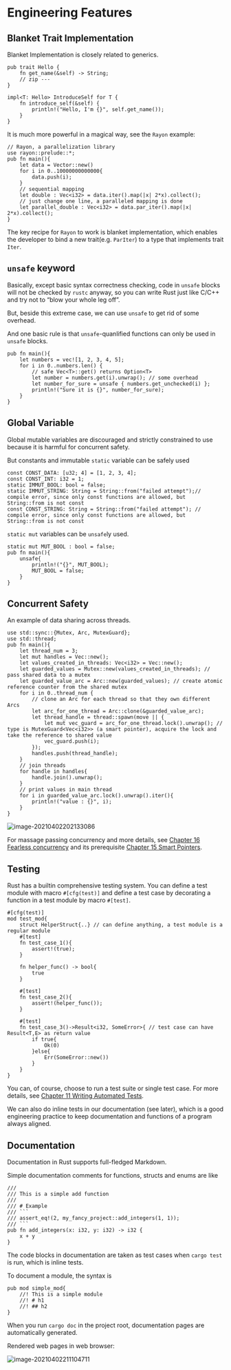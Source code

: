 # Engineering Features

## Blanket Trait Implementation

Blanket Implementation is closely related to generics.

```rust,editable
pub trait Hello {
    fn get_name(&self) -> String;
    // zip ---
}

impl<T: Hello> IntroduceSelf for T {
    fn introduce_self(&self) {
        println!("Hello, I'm {}", self.get_name());
    }
}
```

It is much more powerful in a magical way, see the `Rayon` example:

```rust,editable
// Rayon, a parallelization library
use rayon::prelude::*;
pub fn main(){
    let data = Vector::new()
    for i in 0..10000000000000{
        data.push(i);
    }
    // sequential mapping
    let double : Vec<i32> = data.iter().map(|x| 2*x).collect();
    // just change one line, a paralleled mapping is done
    let parallel_double : Vec<i32> = data.par_iter().map(|x| 2*x).collect();
}
```

The key recipe for `Rayon` to work is blanket implementation, which enables the developer to bind a new trait(e.g. `ParIter`) to a type that implements trait `Iter`.

## `unsafe` keyword

Basically, except basic syntax correctness checking, code in `unsafe` blocks will not be checked by `rustc` anyway, so you can write Rust just like C/C++ and try not to “blow your whole leg off”. 

But, beside this extreme case, we can use `unsafe` to get rid of some overhead.

And one basic rule is that `unsafe`-quanlified functions can only be used in `unsafe` blocks.

```rust,editable
pub fn main(){
    let numbers = vec![1, 2, 3, 4, 5];
    for i in 0..numbers.len() {
        // safe Vec<T>::get() returns Option<T>
        let number = numbers.get(i).unwrap(); // some overhead
        let number_for_sure = unsafe { numbers.get_unchecked(i) };
        println!("Sure it is {}", number_for_sure);
    }
}
```



## Global Variable

Global mutable variables are discouraged and strictly constrained to use because it is harmful for concurrent safety.

But constants and immutable `static` variable can be safely used

```rust,editable
const CONST_DATA: [u32; 4] = [1, 2, 3, 4];
const CONST_INT: i32 = 1;
static IMMUT_BOOL: bool = false;
static IMMUT_STRING: String = String::from("failed attempt");// compile error, since only const functions are allowed, but String::from is not const
const CONST_STRING: String = String::from("failed attempt"); // compile error, since only const functions are allowed, but String::from is not const
```

`static mut` variables can be `unsafe`ly used.

```rust,editable
static mut MUT_BOOL : bool = false;
pub fn main(){
    unsafe{
        println!("{}", MUT_BOOL);
        MUT_BOOL = false;
    }
}
```

## Concurrent Safety

An example of data sharing across threads.

```rust,editable
use std::sync::{Mutex, Arc, MutexGuard};
use std::thread;
pub fn main(){
    let thread_num = 3;
    let mut handles = Vec::new();
    let values_created_in_threads: Vec<i32> = Vec::new();
    let guarded_values = Mutex::new(values_created_in_threads); // pass shared data to a mutex
    let guarded_value_arc = Arc::new(guarded_values); // create atomic reference counter from the shared mutex
    for i in 0..thread_num {
        // clone an Arc for each thread so that they own different Arcs
        let arc_for_one_thread = Arc::clone(&guarded_value_arc);
        let thread_handle = thread::spawn(move || {
            let mut vec_guard = arc_for_one_thread.lock().unwrap(); // type is MutexGuard<Vec<i32>> (a smart pointer), acquire the lock and take the reference to shared value
            vec_guard.push(i);
        });
        handles.push(thread_handle);
    }
    // join threads
    for handle in handles{
        handle.join().unwrap();
    }
    // print values in main thread
    for i in guarded_value_arc.lock().unwrap().iter(){
        println!("value : {}", i);
    }
}
```

![image-20210402202133086](image-20210402202133086.png)

For massage passing concurrency and more details, see [Chapter 16 Fearless concurrency](https://doc.rust-lang.org/book/ch16-00-concurrency.html) and its prerequisite [Chapter 15 Smart Pointers](https://doc.rust-lang.org/book/ch15-00-smart-pointers.html).

## Testing

Rust has a builtin comprehensive testing system. You can define a test module with macro `#[cfg(test)]` and define a test case by decorating a function in a test module by macro `#[test]`.

```rust,editable
#[cfg(test)]
mod test_mod{
    struct HelperStruct{..} // can define anything, a test module is a regular module
    #[test]
    fn test_case_1(){
        assert!(true);
    }
    
    fn helper_func() -> bool{
        true
    }
    
    #[test]
    fn test_case_2(){
        assert!(helper_func());
    }
    
    #[test]
    fn test_case_3()->Result<i32, SomeError>{ // test case can have Result<T,E> as return value
        if true{
            Ok(0)
        }else{
            Err(SomeError::new())
        }
    }
}
```

You can, of course, choose to run a test suite or single test case. For more details, see [Chapter 11 Writing Automated Tests](https://doc.rust-lang.org/book/ch11-00-testing.html).

We can also do inline tests in our documentation (see later), which is a good engineering practice to keep documentation and functions of a program always aligned.

## Documentation

Documentation in Rust supports full-fledged Markdown.

Simple documentation comments for functions, structs and enums are like

```rust,editable
///
/// This is a simple add function
///
/// # Example
/// ```
/// assert_eq!(2, my_fancy_project::add_integers(1, 1));
/// ```
pub fn add_integers(x: i32, y: i32) -> i32 {
    x + y
}
```

 The code blocks in documentation are taken as test cases when `cargo test` is run, which is inline tests.

To document a module, the syntax is

```rust,editable
pub mod simple_mod{
    //! This is a simple module
    //! # h1
    //! ## h2
}
```

When you run `cargo doc` in the project root, documentation pages are automatically generated.

Rendered web pages in web browser:

![image-20210402211104711](image-20210402211104711.png)